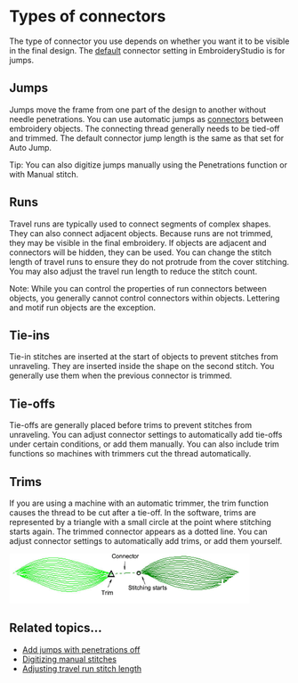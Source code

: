# Types of connectors

The type of connector you use depends on whether you want it to be visible in the final design. The [default](../../glossary/glossary) connector setting in EmbroideryStudio is for jumps.

## Jumps

Jumps move the frame from one part of the design to another without needle penetrations. You can use automatic jumps as [connectors](../../glossary/glossary) between embroidery objects. The connecting thread generally needs to be tied-off and trimmed. The default connector jump length is the same as that set for Auto Jump.

Tip: You can also digitize jumps manually using the Penetrations function or with Manual stitch.

## Runs

Travel runs are typically used to connect segments of complex shapes. They can also connect adjacent objects. Because runs are not trimmed, they may be visible in the final embroidery. If objects are adjacent and connectors will be hidden, they can be used. You can change the stitch length of travel runs to ensure they do not protrude from the cover stitching. You may also adjust the travel run length to reduce the stitch count.

Note: While you can control the properties of run connectors between objects, you generally cannot control connectors within objects. Lettering and motif run objects are the exception.

## Tie-ins

Tie-in stitches are inserted at the start of objects to prevent stitches from unraveling. They are inserted inside the shape on the second stitch. You generally use them when the previous connector is trimmed.

## Tie-offs

Tie-offs are generally placed before trims to prevent stitches from unraveling. You can adjust connector settings to automatically add tie-offs under certain conditions, or add them manually. You can also include trim functions so machines with trimmers cut the thread automatically.

## Trims

If you are using a machine with an automatic trimmer, the trim function causes the thread to be cut after a tie-off. In the software, trims are represented by a triangle with a small circle at the point where stitching starts again. The trimmed connector appears as a dotted line. You can adjust connector settings to automatically add trims, or add them yourself.

![Trim.png](assets/Trim.png)

## Related topics...

- [Add jumps with penetrations off](Add_jumps_with_penetrations_off)
- [Digitizing manual stitches](../../Modifying/functions/Digitizing_manual_stitches)
- [Adjusting travel run stitch length](Adjusting_travel_run_stitch_length)

